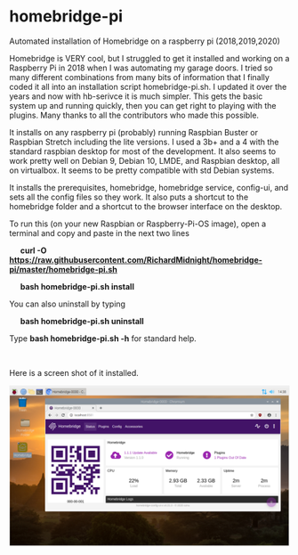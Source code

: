 # homebridge-pi
Automated installation of Homebridge on a raspberry pi  (2018,2019,2020)

Homebridge is VERY cool, but I struggled to get it installed and working on a Raspberry Pi in 2018 when I was automating my garage doors. I tried so many different combinations from many bits of information that I finally coded it all into an installation script homebridge-pi.sh.  I updated it over the years and now with hb-serivce it is much simpler.  This gets the basic system up and running quickly, then you can get right to playing with the plugins.  Many thanks to all the contributors who made this possible.

It installs on any raspberry pi (probably) running Raspbian Buster or Raspbian Stretch including the lite versions. I used a 3b+ and a 4 with the standard raspbian desktop for most of the development.  It also seems to work pretty well on Debian 9, Debian 10, LMDE, and Raspbian desktop, all on virtualbox.  It seems to be pretty compatible with std Debian systems.

It installs the prerequisites, homebridge, homebridge service, config-ui, and sets all the config files so they work.  It also puts a shortcut to the homebridge folder and a shortcut to the browser interface on the desktop.


To run this (on your new Raspbian or Raspberry-Pi-OS image), open a terminal and copy and paste in the next two lines

   &nbsp;&nbsp;&nbsp;&nbsp;&nbsp;**curl -O https://raw.githubusercontent.com/RichardMidnight/homebridge-pi/master/homebridge-pi.sh**
   
   &nbsp;&nbsp;&nbsp;&nbsp;&nbsp;**bash homebridge-pi.sh install**
   
   
You can also uninstall by typing

   &nbsp;&nbsp;&nbsp;&nbsp;&nbsp;**bash homebridge-pi.sh uninstall**
   
Type **bash homebridge-pi.sh -h**  for standard help.   

 &nbsp;
 
 Here is a screen shot of it installed.

![Image](https://github.com/RichardMidnight/homebridge-pi/blob/master/screenshot.PNG?raw=true)
